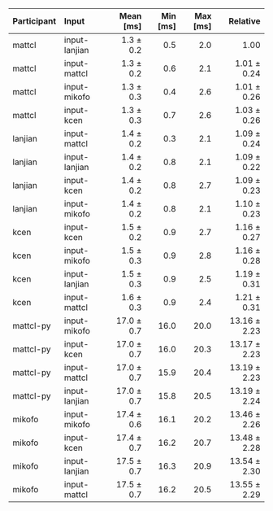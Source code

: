 | Participant | Input | Mean [ms] | Min [ms] | Max [ms] | Relative |
|:---|:---|---:|---:|---:|---:|
| mattcl | input-lanjian | 1.3 ± 0.2 | 0.5 | 2.0 | 1.00 |
| mattcl | input-mattcl | 1.3 ± 0.2 | 0.6 | 2.1 | 1.01 ± 0.24 |
| mattcl | input-mikofo | 1.3 ± 0.3 | 0.4 | 2.6 | 1.01 ± 0.26 |
| mattcl | input-kcen | 1.3 ± 0.3 | 0.7 | 2.6 | 1.03 ± 0.26 |
| lanjian | input-mattcl | 1.4 ± 0.2 | 0.3 | 2.1 | 1.09 ± 0.24 |
| lanjian | input-lanjian | 1.4 ± 0.2 | 0.8 | 2.1 | 1.09 ± 0.22 |
| lanjian | input-kcen | 1.4 ± 0.2 | 0.8 | 2.7 | 1.09 ± 0.23 |
| lanjian | input-mikofo | 1.4 ± 0.2 | 0.8 | 2.1 | 1.10 ± 0.23 |
| kcen | input-kcen | 1.5 ± 0.2 | 0.9 | 2.7 | 1.16 ± 0.27 |
| kcen | input-mikofo | 1.5 ± 0.3 | 0.9 | 2.8 | 1.16 ± 0.28 |
| kcen | input-lanjian | 1.5 ± 0.3 | 0.9 | 2.5 | 1.19 ± 0.31 |
| kcen | input-mattcl | 1.6 ± 0.3 | 0.9 | 2.4 | 1.21 ± 0.31 |
| mattcl-py | input-mikofo | 17.0 ± 0.7 | 16.0 | 20.0 | 13.16 ± 2.23 |
| mattcl-py | input-kcen | 17.0 ± 0.7 | 16.0 | 20.3 | 13.17 ± 2.23 |
| mattcl-py | input-mattcl | 17.0 ± 0.7 | 15.9 | 20.4 | 13.19 ± 2.23 |
| mattcl-py | input-lanjian | 17.0 ± 0.7 | 15.8 | 20.5 | 13.19 ± 2.24 |
| mikofo | input-mikofo | 17.4 ± 0.6 | 16.1 | 20.2 | 13.46 ± 2.26 |
| mikofo | input-kcen | 17.4 ± 0.7 | 16.2 | 20.7 | 13.48 ± 2.28 |
| mikofo | input-lanjian | 17.5 ± 0.7 | 16.3 | 20.9 | 13.54 ± 2.30 |
| mikofo | input-mattcl | 17.5 ± 0.7 | 16.2 | 20.5 | 13.55 ± 2.29 |

